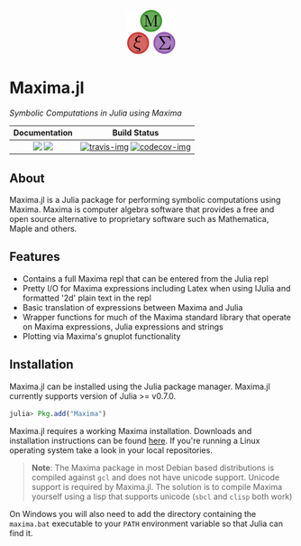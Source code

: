 <p align="center">
  <img src="./docs/src/assets/logo.png" alt="Maxima.jl"/>
</p>

#  Maxima.jl  

*Symbolic Computations in Julia using Maxima*

| **Documentation**           | **Build Status**            |
|:---------------------------:|:---------------------------:|
|[![][docs-stable-img]][docs-stable-url] [![][docs-latest-img]][docs-latest-url] |[![travis-img]][travis-url] [![codecov-img]][codecov-url] |

## About

Maxima.jl is a Julia package for performing symbolic computations using Maxima.
Maxima is computer algebra software that provides a free and open source
alternative to proprietary software such as Mathematica, Maple and others.

## Features

 - Contains a full Maxima repl that can be entered from the Julia repl
 - Pretty I/O for Maxima expressions including Latex when using IJulia and formatted '2d' plain text in the repl
 - Basic translation of expressions between Maxima and Julia
 - Wrapper functions for much of the Maxima standard library that operate on Maxima expressions, Julia expressions and strings
 - Plotting via Maxima's gnuplot functionality

## Installation

Maxima.jl can be installed using the Julia package manager. Maxima.jl currently supports version of Julia >= v0.7.0.

```julia
julia> Pkg.add("Maxima")

```

Maxima.jl requires a working Maxima installation. Downloads and installation
instructions can be found [here](http://maxima.sourceforge.net/). If you're
running a Linux operating system take a look in your local repositories.

> **Note**: The Maxima package in most Debian based distributions is compiled against `gcl` and does not have unicode support. Unicode support is required by Maxima.jl. The solution is to compile Maxima yourself using a lisp that supports unicode (`sbcl` and `clisp` both work)

On Windows you will also need to add the directory containing the `maxima.bat` executable to your `PATH` environment variable so that Julia can find it.

[home-url]: https://github.com/nsmith5/Maxima.jl.git
[logo]: ./docs/src/assets/logo.png

[docs-latest-img]: https://img.shields.io/badge/docs-latest-blue.svg
[docs-latest-url]: https://nsmith5.github.io/Maxima.jl/latest

[docs-stable-img]: https://img.shields.io/badge/docs-stable-blue.svg
[docs-stable-url]: https://nsmith5.github.io/Maxima.jl/stable

[codecov-img]: https://codecov.io/gh/nsmith5/Maxima.jl/branch/master/graph/badge.svg
[codecov-url]: https://codecov.io/gh/nsmith5/Maxima.jl

[travis-img]: https://travis-ci.org/nsmith5/Maxima.jl.svg?branch=master
[travis-url]: https://travis-ci.org/nsmith5/Maxima.jl
